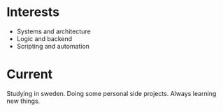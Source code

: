 # Interests
- Systems and architecture
- Logic and backend
- Scripting and automation

# Current
Studying in sweden. Doing some personal side projects.
Always learning new things.

